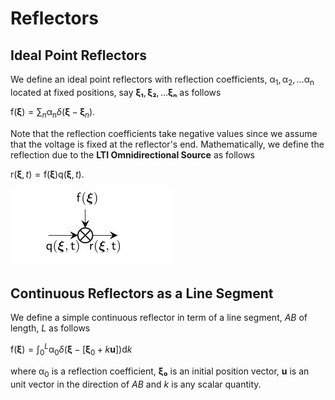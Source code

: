 # Reflectors

## Ideal Point Reflectors

We define an ideal point reflectors with reflection coefficients,
$\mathsf{\alpha_1},\mathsf{\alpha_2},…\mathsf{\alpha_n}$ located at fixed positions, say $\bm{ξ₁},\bm{ξ₂},…\bm{ξₙ}$
as follows

$\mathsf{f}(\bm{\xi}) = \sum_{n} \mathsf{\alpha_n} \delta(\bm{\xi} - \bm{\xi}_n).$

Note that the reflection coefficients take negative values since we assume that the voltage is fixed at the reflector's end.
Mathematically, we define the reflection due to the **LTI Omnidirectional Source** as follows

$\mathsf{r}(\bm{\xi},t) = \mathsf{f}(\bm{\xi}) \mathsf{q}(\bm{\xi},t).$

![](https://raw.githubusercontent.com/NMSU-ISA/LTVsystems/main/docs/src/assets/reflector_BD.png)

## Continuous Reflectors as a Line Segment

We define a simple continuous reflector in term of a line segment, $AB$ of
length, $L$ as follows

$\mathsf{f}(\bm{\xi}) = \int_{0}^{L}\mathsf{\alpha_0} \delta(\bm{\xi} - [\bm{\xi}_0+k\bm{u}]) \mathrm{d}k$

where $\mathsf{\alpha_0}$ is a reflection coefficient, $\bm{ξ₀}$ is an initial position vector,
$\bm{u}$ is an unit vector in the direction of $AB$ and $k$ is any scalar quantity.

